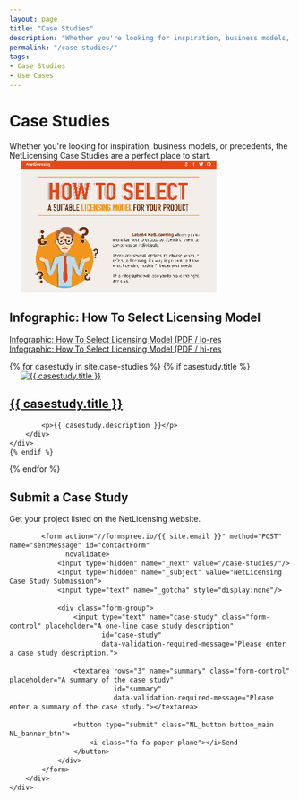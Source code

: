```yaml
---
layout: page
title: "Case Studies"
description: "Whether you're looking for inspiration, business models, or precedents, the NetLicensing Case Studies are a perfect place to start."
permalink: "/case-studies/"
tags:
- Case Studies
- Use Cases
---
```

<div class="row NL_banner">
    <div class="col-md-6 col-md-offset-3 NL_about_page">
        <h1>Case Studies</h1>
        <span>Whether you're looking for inspiration, business models, or precedents, the NetLicensing Case Studies are a perfect place to start.</span>
    </div>
</div>

<div class="NL_block">
  <div class="panel-body row">
      <div class="col-md-4">
          <img alt="Infographic: How To Select Licensing Model" title="Infographic: How To Select Licensing Model"
               src="/img/case-studies/how-to-select-licensing-model-infographic-netlicensing-icon.png" style="width: 350px;padding-left:20px;"/>
      </div>
      <div class="col-md-8">
          <h2>Infographic: How To Select Licensing Model</h2>
          <p>
            <a href="/resources/how-to-select-licensing-model-infographic-netlicensing_lo.pdf" title="Infographic: How To Select Licensing Model (low)">Infographic: How To Select Licensing Model (PDF / lo-res</a>
            <br/>
            <a href="/resources/how-to-select-licensing-model-infographic-netlicensing_hi.pdf" title="Infographic: How To Select Licensing Model (high)">Infographic: How To Select Licensing Model (PDF / hi-res</a>
          </p>
      </div>
  </div>
{% for casestudy in site.case-studies %}
    {% if casestudy.title %}
    <div class="panel-body row">
        <div class="col-md-4">
            <a href="{{ casestudy.url }}" title="Case Study: {{ casestudy.title }}">
                <img alt="{{ casestudy.title }}" title="Case Study: {{ casestudy.title }}"
                 src="/img/case-studies/{{ casestudy.img }}" style="width: 350px;padding-left:20px;"/>
            </a>
        </div>
        <div class="col-md-8">
            <a href="{{ casestudy.url }}" title="Case Study: {{ casestudy.title }}">
                <h2>{{ casestudy.title }}</h2>
            </a>

            <p>{{ casestudy.description }}</p>
        </div>
    </div>
    {% endif %}
{% endfor %}
</div>

<div class="row">
    <div class="col-md-12 NL_form1 NL_block">
        <div class="col-md-6 col-md-offset-3">
            <h2>Submit a Case Study</h2>
            <span>Get your project listed on the NetLicensing website.</span>

            <form action="//formspree.io/{{ site.email }}" method="POST" name="sentMessage" id="contactForm"
                  novalidate>
                <input type="hidden" name="_next" value="/case-studies/"/>
                <input type="hidden" name="_subject" value="NetLicensing Case Study Submission">
                <input type="text" name="_gotcha" style="display:none"/>

                <div class="form-group">
                    <input type="text" name="case-study" class="form-control" placeholder="A one-line case study description"
                           id="case-study"
                           data-validation-required-message="Please enter a case study description.">

                    <textarea rows="3" name="summary" class="form-control" placeholder="A summary of the case study"
                              id="summary"
                              data-validation-required-message="Please enter a summary of the case study."></textarea>

                    <button type="submit" class="NL_button button_main NL_banner_btn">
                        <i class="fa fa-paper-plane"></i>Send
                    </button>
                </div>
            </form>
        </div>
    </div>
</div>
